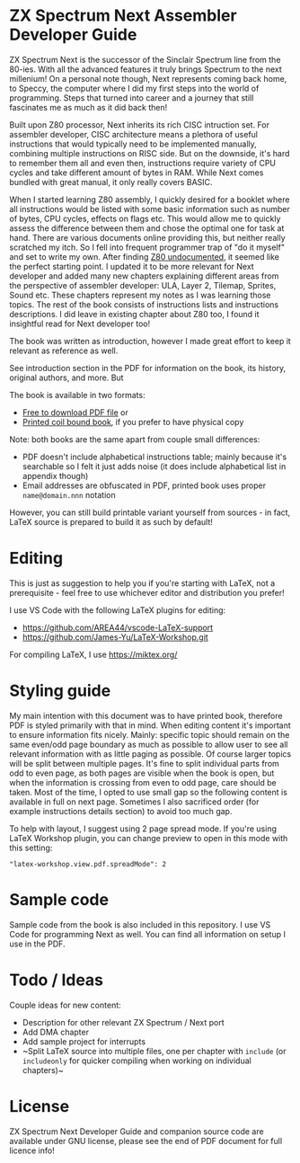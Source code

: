 # ZX Spectrum Next Assembler Developer Guide

ZX Spectrum Next is the successor of the Sinclair Spectrum line from the 80-ies. With all the advanced features it truly brings Spectrum to the next millenium! On a personal note though, Next represents coming back home, to Speccy, the computer where I did my first steps into the world of programming. Steps that turned into career and a journey that still fascinates me as much as it did back then!

Built upon Z80 processor, Next inherits its rich CISC intruction set. For assembler developer, CISC architecture means a plethora of useful instructions that would typically need to be implemented manually, combining multiple instructions on RISC side. But on the downside, it's hard to remember them all and even then, instructions require variety of CPU cycles and take different amount of bytes in RAM. While Next comes bundled with great manual, it only really covers BASIC.

When I started learning Z80 assembly, I quickly desired for a booklet where all instructions would be listed with some basic information such as number of bytes, CPU cycles, effects on flags etc. This would allow me to quickly assess the difference between them and chose the optimal one for task at hand. There are various documents online providing this, but neither really scratched my itch. So I fell into frequent programmer trap of "do it myself" and set to write my own. After finding [Z80 undocumented](http://www.myquest.nl/z80undocumented/), it seemed like the perfect starting point. I updated it to be more relevant for Next developer and added many new chapters explaining different areas from the perspective of assembler developer: ULA, Layer 2, Tilemap, Sprites, Sound etc. These chapters represent my notes as I was learning those topics. The rest of the book consists of instructions lists and instructions descriptions. I did leave in existing chapter about Z80 too, I found it insightful read for Next developer too!

The book was written as introduction, however I made great effort to keep it relevant as reference as well.

See introduction section in the PDF for information on the book, its history, original authors, and more. But 

The book is available in two formats:

- [Free to download PDF file](https://github.com/tomaz/zx-next-dev-guide/tags) or
- [Printed coil bound book](https://bit.ly/zx-next-assembler-dev-guide), if you prefer to have physical copy

Note: both books are the same apart from couple small differences:

- PDF doesn't include alphabetical instructions table; mainly because it's searchable so I felt it just adds noise (it does include alphabetical list in appendix though)
- Email addresses are obfuscated in PDF, printed book uses proper `name@domain.nnn` notation

However, you can still build printable variant yourself from sources - in fact, LaTeX source is prepared to build it as such by default!

# Editing

This is just as suggestion to help you if you're starting with LaTeX, not a prerequisite - feel free to use whichever editor and distribution you prefer!

I use VS Code with the following LaTeX plugins for editing:

- https://github.com/AREA44/vscode-LaTeX-support
- https://github.com/James-Yu/LaTeX-Workshop.git

For compiling LaTeX, I use https://miktex.org/

# Styling guide

My main intention with this document was to have printed book, therefore PDF is styled primarily with that in mind. When editing content it's important to ensure information fits nicely. Mainly: specific topic should remain on the same even/odd page boundary as much as possible to allow user to see all relevant information with as little paging as possible. Of course larger topics will be split between multiple pages. It's fine to split individual parts from odd to even page, as both pages are visible when the book is open, but when the information is crossing from even to odd page, care should be taken. Most of the time, I opted to use small gap so the following content is available in full on next page. Sometimes I also sacrificed order (for example instructions details section) to avoid too much gap.

To help with layout, I suggest using 2 page spread mode. If you're using LaTeX Workshop plugin, you can change preview to open in this mode with this setting:

```
"latex-workshop.view.pdf.spreadMode": 2
```

# Sample code

Sample code from the book is also included in this repository. I use VS Code for programming Next as well. You can find all information on setup I use in the PDF.

# Todo / Ideas

Couple ideas for new content:

- Description for other relevant ZX Spectrum / Next port
- Add DMA chapter
- Add sample project for interrupts
- ~Split LaTeX source into multiple files, one per chapter with `include` (or `includeonly` for quicker compiling when working on individual chapters)~

# License

ZX Spectrum Next Developer Guide and companion source code are available under GNU license, please see the end of PDF document for full licence info!